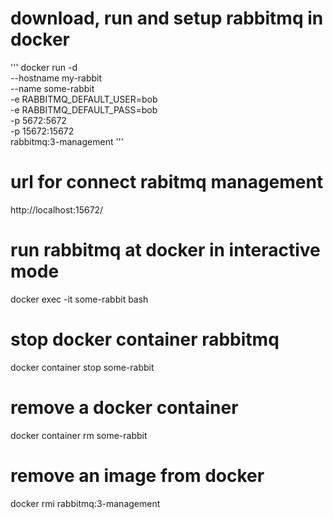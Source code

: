 # download, run and setup rabbitmq in docker

'''
docker run -d \
    --hostname my-rabbit \
    --name some-rabbit \
    -e RABBITMQ_DEFAULT_USER=bob \
    -e RABBITMQ_DEFAULT_PASS=bob \
    -p 5672:5672 \
    -p 15672:15672 \
    rabbitmq:3-management 
'''

# url for connect rabitmq management 
http://localhost:15672/

# run rabbitmq at docker in interactive mode 
docker exec -it some-rabbit bash

# stop docker container rabbitmq
docker container stop some-rabbit

# remove a docker container
docker container rm some-rabbit

# remove an image from docker
docker rmi rabbitmq:3-management
